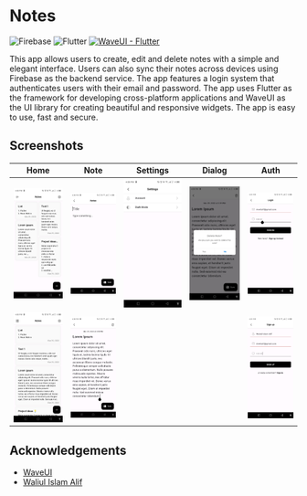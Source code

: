 
# Notes
![Firebase](https://img.shields.io/badge/Firebase-039BE5?style=for-the-badge&logo=Firebase&logoColor=white) ![Flutter](https://img.shields.io/badge/Flutter-%2302569B.svg?style=for-the-badge&logo=Flutter&logoColor=white) [![WaveUI - Flutter](https://img.shields.io/static/v1?label=WaveUI&message=Flutter&color=4169e1&style=for-the-badge)](https://github.com/meetalif0/waveui)

This app allows users to create, edit and delete notes with a simple and elegant interface. Users can also sync their notes across devices using Firebase as the backend service. The app features a login system that authenticates users with their email and password. The app uses Flutter as the framework for developing cross-platform applications and WaveUI as the UI library for creating beautiful and responsive widgets. The app is easy to use, fast and secure.

## Screenshots
|  Home | Note | Settings  | Dialog  |  Auth |
|---|---|---|---|---|
|  ![](/screenshots/home1.jpg) | ![](/screenshots/notes1.jpg)  |  ![](/screenshots/settings1.jpg) | ![](/screenshots/dialog1.jpg)  |  ![](/screenshots/auth1.jpg) |
|  ![](/screenshots/home2.jpg) | ![](/screenshots/notes2.jpg)  |   |   | ![](/screenshots/auth2.jpg)  |


## Acknowledgements

 - [WaveUI](https://github.com/meetalif0/waveui)
 - [Waliul Islam Alif](https://github.com/meetalif0)